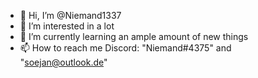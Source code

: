 - 👋 Hi, I’m @Niemand1337
- 👀 I’m interested in a lot
- 🌱 I’m currently learning an ample amount of new things
- 📫 How to reach me Discord: "Niemand#4375" and "soejan@outlook.de"

